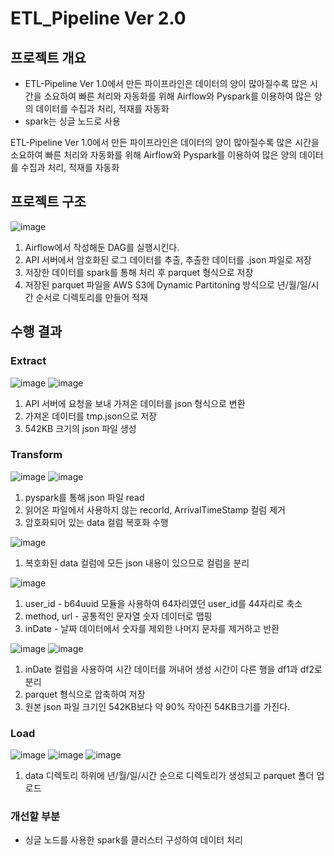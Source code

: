 # ETL_Pipeline Ver 2.0
## 프로젝트 개요
* ETL-Pipeline Ver 1.0에서 만든 파이프라인은 데이터의 양이 많아질수록 많은 시간을 소요하여 빠른 처리와 자동화를 위해 Airflow와 Pyspark를 이용하여 많은 양의 데이터를 수집과 처리, 적재를 자동화
* spark는 싱글 노드로 사용

ETL-Pipeline Ver 1.0에서 만든 파이프라인은 데이터의 양이 많아질수록 많은 시간을 소요하여 빠른 처리와 자동화를 위해 Airflow와 Pyspark를 이용하여 많은 양의 데이터를 수집과 처리,
적재를 자동화


## 프로젝트 구조
![image](https://user-images.githubusercontent.com/48642518/233578199-b2ca34fe-56db-43d8-8a23-650b8ecb7a64.png)

1. Airflow에서 작성해둔 DAG를 실행시킨다.
2. API 서버에서 암호화된 로그 데이터를 추출, 추출한 데이터를 .json 파일로 저장
3. 저장한 데이터를 spark를 통해 처리 후 parquet 형식으로 저장
4. 저장된 parquet 파일을 AWS S3에 Dynamic Partitoning 방식으로 년/월/일/시간 순서로 디렉토리를 만들어 적재

## 수행 결과
### Extract
![image](https://user-images.githubusercontent.com/48642518/233581264-a36a4897-138a-4375-af75-b002ea95d704.png)
![image](https://user-images.githubusercontent.com/48642518/233581312-f04c84fa-0e55-4088-a606-2e71e0dd0345.png)

1. API 서버에 요청을 보내 가져온 데이터를 json 형식으로 변환
2. 가져온 데이터를 tmp.json으로 저장
3. 542KB 크기의 json 파일 생성

### Transform
![image](https://user-images.githubusercontent.com/48642518/233583218-bcad70c2-0434-4d36-9a50-fcd81a030751.png)
![image](https://user-images.githubusercontent.com/48642518/233584028-cdd2e2e5-1ecb-4a70-8703-ec6356c4eb87.png)

1. pyspark를 통해 json 파일 read
2. 읽어온 파일에서 사용하지 않는 recorId, ArrivalTimeStamp 컬럼 제거
3. 암호화되어 있는 data 컬럼 복호화 수행

![image](https://user-images.githubusercontent.com/48642518/233585362-2f288ede-f968-4512-aa93-764943732177.png)

1. 복호화된 data 컬럼에 모든 json 내용이 있으므로 컬럼을 분리

![image](https://user-images.githubusercontent.com/48642518/233585571-58b2ff81-ef41-486b-9d1e-bbd40760a9a6.png)
1. user_id - b64uuid 모듈을 사용하여 64자리였던 user_id를 44자리로 축소
2. method, url - 공통적인 문자열 숫자 데이터로 맵핑
3. inDate - 날짜 데이터에서 숫자를 제외한 나머지 문자를 제거하고 반환

![image](https://user-images.githubusercontent.com/48642518/233586042-c504a329-7814-42ed-b899-12df5c20854a.png)
![image](https://user-images.githubusercontent.com/48642518/233586484-48900c99-0317-4bf4-a695-c1b5f25ee394.png)

1. inDate 컬럼을 사용하여 시간 데이터를 꺼내어 생성 시간이 다른 행을 df1과 df2로 분리
2. parquet 형식으로 압축하여 저장
3. 원본 json 파일 크기인 542KB보다 약 90% 작아진 54KB크기를 가진다.

### Load
![image](https://user-images.githubusercontent.com/48642518/233587394-4ac1d2de-35de-4820-9914-9ba739461a87.png)
![image](https://user-images.githubusercontent.com/48642518/233587454-e0d17cd8-e8b9-4218-b648-83ebd85bebb1.png)
![image](https://user-images.githubusercontent.com/48642518/233587508-bf2d31a6-500c-4538-b639-dfc48292d775.png)

1. data 디렉토리 하위에 년/월/일/시간 순으로 디렉토리가 생성되고 parquet 폴더 업로드

### 개선할 부분
* 싱글 노드를 사용한 spark를 클러스터 구성하여 데이터 처리
